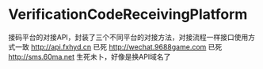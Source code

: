 # VerificationCodeReceivingPlatform
接码平台的对接API，封装了三个不同平台的对接方法，对接流程一样接口使用方式一致
http://api.fxhyd.cn 已死
http://wechat.9688game.com 已死
http://sms.60ma.net 生死未卜，好像是换API域名了

